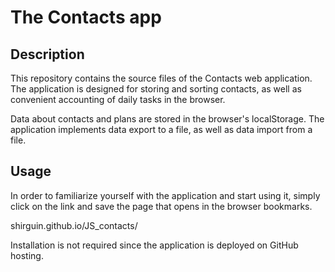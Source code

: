 # The Contacts app

## Description

This repository contains the source files of the Contacts web application. The application is designed for storing and sorting contacts, as well as convenient accounting of daily tasks in the browser.

Data about contacts and plans are stored in the browser's localStorage. The application implements data export to a file, as well as data import from a file.

## Usage

In order to familiarize yourself with the application and start using it, simply click on the link and save the page that opens in the browser bookmarks.

shirguin.github.io/JS_contacts/

Installation is not required since the application is deployed on GitHub hosting.
